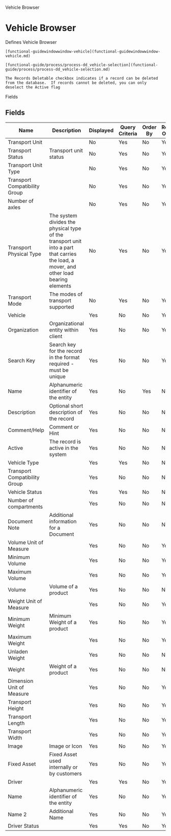 
Vehicle Browser
# Vehicle Browser


Defines Vehicle Browser

```
[functional-guidewindowwindow-vehicle](functional-guidewindowwindow-vehicle.md)
```

```
[functional-guide/process/process-dd_vehicle-selection](functional-guide/process/process-dd_vehicle-selection.md)
```

```
The Records Deletable checkbox indicates if a record can be deleted from the database.  If records cannot be deleted, you can only deselect the Active flag
```
Fields
## Fields




Name                          | Description                                                                                                                            | Displayed | Query Criteria | Order By | Read Only | Mandatory
----------------------------- | -------------------------------------------------------------------------------------------------------------------------------------- | --------- | -------------- | -------- | --------- | ---------
Transport Unit                |                                                                                                                                        | No        | Yes            | No       | Yes       | No       
Transport Status              | Transport unit status                                                                                                                  | No        | Yes            | No       | Yes       | No       
Transport Unit Type           |                                                                                                                                        | No        | Yes            | No       | Yes       | No       
Transport Compatibility Group |                                                                                                                                        | No        | Yes            | No       | Yes       | No       
Number of axles               |                                                                                                                                        | No        | Yes            | No       | Yes       | No       
Transport Physical Type       | The system divides the physical type of the transport unit into a part that carries the load, a mover, and other load bearing elements | No        | Yes            | No       | Yes       | No       
Transport Mode                | The modes of transport supported                                                                                                       | No        | Yes            | No       | Yes       | No       
Vehicle                       |                                                                                                                                        | Yes       | No             | No       | Yes       | No       
Organization                  | Organizational entity within client                                                                                                    | Yes       | No             | No       | Yes       | No       
Search Key                    | Search key for the record in the format required - must be unique                                                                      | Yes       | No             | No       | Yes       | No       
Name                          | Alphanumeric identifier of the entity                                                                                                  | Yes       | No             | Yes      | No        | No       
Description                   | Optional short description of the record                                                                                               | Yes       | No             | No       | No        | No       
Comment/Help                  | Comment or Hint                                                                                                                        | Yes       | No             | No       | No        | No       
Active                        | The record is active in the system                                                                                                     | Yes       | No             | No       | No        | No       
Vehicle Type                  |                                                                                                                                        | Yes       | Yes            | No       | No        | No       
Transport Compatibility Group |                                                                                                                                        | Yes       | No             | No       | No        | No       
Vehicle Status                |                                                                                                                                        | Yes       | Yes            | No       | No        | No       
Number of compartments        |                                                                                                                                        | Yes       | No             | No       | No        | No       
Document Note                 | Additional information for a Document                                                                                                  | Yes       | No             | No       | No        | No       
Volume Unit of Measure        |                                                                                                                                        | Yes       | No             | No       | Yes       | No       
Minimum Volume                |                                                                                                                                        | Yes       | No             | No       | Yes       | No       
Maximum Volume                |                                                                                                                                        | Yes       | No             | No       | Yes       | No       
Volume                        | Volume of a product                                                                                                                    | Yes       | No             | No       | No        | No       
Weight Unit of Measure        |                                                                                                                                        | Yes       | No             | No       | Yes       | No       
Minimum Weight                | Minimum Weight of a product                                                                                                            | Yes       | No             | No       | Yes       | No       
Maximum Weight                |                                                                                                                                        | Yes       | No             | No       | Yes       | No       
Unladen Weight                |                                                                                                                                        | Yes       | No             | No       | No        | No       
Weight                        | Weight of a product                                                                                                                    | Yes       | No             | No       | No        | No       
Dimension Unit of Measure     |                                                                                                                                        | Yes       | No             | No       | Yes       | No       
Transport Height              |                                                                                                                                        | Yes       | No             | No       | Yes       | No       
Transport Length              |                                                                                                                                        | Yes       | No             | No       | Yes       | No       
Transport Width               |                                                                                                                                        | Yes       | No             | No       | Yes       | No       
Image                         | Image or Icon                                                                                                                          | Yes       | No             | No       | Yes       | No       
Fixed Asset                   | Fixed Asset used internally or by customers                                                                                            | Yes       | No             | No       | Yes       | No       
Driver                        |                                                                                                                                        | Yes       | Yes            | No       | Yes       | No       
Name                          | Alphanumeric identifier of the entity                                                                                                  | Yes       | No             | No       | Yes       | No       
Name 2                        | Additional Name                                                                                                                        | Yes       | No             | No       | Yes       | No       
Driver Status                 |                                                                                                                                        | Yes       | Yes            | No       | Yes       | No       
